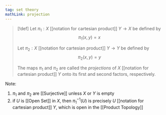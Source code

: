 ```yaml
---
tag: set theory
mathLink: projection
---
```

> [!def]
> Let $\pi_1:X$ [[notation for cartesian product]] $Y \rightarrow X$ be defined by
> $$\pi_1(x, y)=x$$
> 
> Let $\pi_2:X$ [[notation for cartesian product]] $Y\rightarrow Y$ be defined by
> $$\pi_2(x, y)=y$$
> 
> The maps $\pi_1$ and $\pi_2$ are called the *projections* of $X$ [[notation for cartesian product]] $Y$ onto its first and second factors, respectively.

Note: 
1. $\pi_1$ and $\pi_2$ are [[Surjective]] unless $X$ or $Y$ is empty
2. if $U$ is [[Open Set]] in $X$, then $\pi_{1}^{-1}(U)$ is precisely $U$ [[notation for cartesian product]] $Y$, which is open in the [[Product Topology]]

